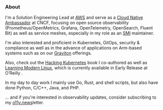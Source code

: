 ### About

I'm a Solution Engineering Lead at [AWS](https://aws.amazon.com/products/management-and-governance/use-cases/monitoring-and-observability/) and serve as a [Cloud Native Ambassador](https://www.cncf.io/people/ambassadors/) at CNCF, focusing on open source observability (Prometheus/OpenMetrics, Grafana, OpenTelemetry, OpenSearch, Fluent Bit) as well as service meshes, especially in my role as an [SMI](https://smi-spec.io/) maintainer.

I'm also interested and proficient in Kubernetes, GitOps, security & compliance as well as in the advance of applications on Arm-based systems such as on our [Graviton](https://aws.amazon.com/ec2/graviton/) offerings.

Also, check out the [Hacking Kubernetes](http://h4ck1ng-kubernets.info) book I co-authored as well as [Learning Modern Linux](https://modern-linux.info/), which is currently available in Early Release at O’Reilly .

In my day to day work I mainly use Go, Rust, and shell scripts, but also have done Python, C/C++, Java, and PHP.

… and if you're interested in observability updates, consider subscribing to my [o11y.news](http://o11y.news/)letter.

